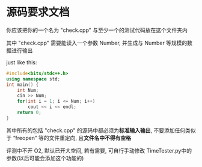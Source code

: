 # 源码要求文档

你应该把你的一个名为 "check.cpp" 与至少一个的测试代码放在这个文件夹内

其中 "check.cpp" 需要能读入一个参数 Number, 并生成与 Number 等规模的数据进行输出

just like this:

```cpp
#include<bits/stdc++.h>
using namespace std;
int main() {
    int Num;
    cin >> Num;
    for(int i = 1; i <= Num; i++)
        cout << i << endl;
    return 0;
}
```

其中所有的包括 "check.cpp" 的源码中都必须为**标准输入输出**, 不要添加任何类似于 “freopen” 等的文件重定向, 且**文件名中不得有空格**

评测中不开 O2, 默认已开大空间,  若有需要, 可自行手动修改 TimeTester.py中的参数(以后可能会添加这个功能的)
